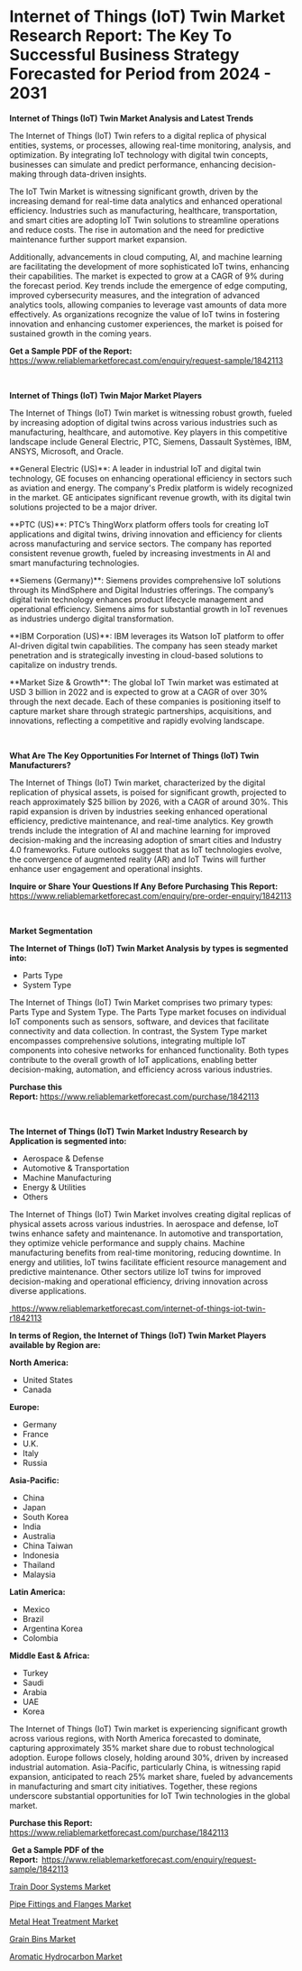 <p><h1>Internet of Things (IoT) Twin Market Research Report: The Key To Successful Business Strategy Forecasted for Period from 2024 - 2031</h1></p><p><strong>Internet of Things (IoT) Twin Market Analysis and Latest Trends</strong></p>
<p><p>The Internet of Things (IoT) Twin refers to a digital replica of physical entities, systems, or processes, allowing real-time monitoring, analysis, and optimization. By integrating IoT technology with digital twin concepts, businesses can simulate and predict performance, enhancing decision-making through data-driven insights.</p><p>The IoT Twin Market is witnessing significant growth, driven by the increasing demand for real-time data analytics and enhanced operational efficiency. Industries such as manufacturing, healthcare, transportation, and smart cities are adopting IoT Twin solutions to streamline operations and reduce costs. The rise in automation and the need for predictive maintenance further support market expansion.</p><p>Additionally, advancements in cloud computing, AI, and machine learning are facilitating the development of more sophisticated IoT twins, enhancing their capabilities. The market is expected to grow at a CAGR of 9% during the forecast period. Key trends include the emergence of edge computing, improved cybersecurity measures, and the integration of advanced analytics tools, allowing companies to leverage vast amounts of data more effectively. As organizations recognize the value of IoT twins in fostering innovation and enhancing customer experiences, the market is poised for sustained growth in the coming years.</p></p>
<p><strong>Get a Sample PDF of the Report:&nbsp;</strong> <a href="https://www.reliablemarketforecast.com/enquiry/request-sample/1842113?utm_campaign=1722&utm_medium=2&utm_source=Github&utm_content=ia&utm_term=16102024&utm_id=internet-of-things-iot-twin">https://www.reliablemarketforecast.com/enquiry/request-sample/1842113</a></p>
<p>&nbsp;</p>
<p><strong>Internet of Things (IoT) Twin Major Market Players</strong></p>
<p><p>The Internet of Things (IoT) Twin market is witnessing robust growth, fueled by increasing adoption of digital twins across various industries such as manufacturing, healthcare, and automotive. Key players in this competitive landscape include General Electric, PTC, Siemens, Dassault Systèmes, IBM, ANSYS, Microsoft, and Oracle.</p><p>**General Electric (US)**: A leader in industrial IoT and digital twin technology, GE focuses on enhancing operational efficiency in sectors such as aviation and energy. The company's Predix platform is widely recognized in the market. GE anticipates significant revenue growth, with its digital twin solutions projected to be a major driver.</p><p>**PTC (US)**: PTC’s ThingWorx platform offers tools for creating IoT applications and digital twins, driving innovation and efficiency for clients across manufacturing and service sectors. The company has reported consistent revenue growth, fueled by increasing investments in AI and smart manufacturing technologies.</p><p>**Siemens (Germany)**: Siemens provides comprehensive IoT solutions through its MindSphere and Digital Industries offerings. The company’s digital twin technology enhances product lifecycle management and operational efficiency. Siemens aims for substantial growth in IoT revenues as industries undergo digital transformation.</p><p>**IBM Corporation (US)**: IBM leverages its Watson IoT platform to offer AI-driven digital twin capabilities. The company has seen steady market penetration and is strategically investing in cloud-based solutions to capitalize on industry trends.</p><p>**Market Size & Growth**: The global IoT Twin market was estimated at USD 3 billion in 2022 and is expected to grow at a CAGR of over 30% through the next decade. Each of these companies is positioning itself to capture market share through strategic partnerships, acquisitions, and innovations, reflecting a competitive and rapidly evolving landscape.</p></p>
<p>&nbsp;</p>
<p><strong>What Are The Key Opportunities For Internet of Things (IoT) Twin Manufacturers?</strong></p>
<p><p>The Internet of Things (IoT) Twin market, characterized by the digital replication of physical assets, is poised for significant growth, projected to reach approximately $25 billion by 2026, with a CAGR of around 30%. This rapid expansion is driven by industries seeking enhanced operational efficiency, predictive maintenance, and real-time analytics. Key growth trends include the integration of AI and machine learning for improved decision-making and the increasing adoption of smart cities and Industry 4.0 frameworks. Future outlooks suggest that as IoT technologies evolve, the convergence of augmented reality (AR) and IoT Twins will further enhance user engagement and operational insights.</p></p>
<p><strong>Inquire or Share Your Questions If Any Before Purchasing This Report:</strong> <a href="https://www.reliablemarketforecast.com/enquiry/pre-order-enquiry/1842113?utm_campaign=1722&utm_medium=2&utm_source=Github&utm_content=ia&utm_term=16102024&utm_id=internet-of-things-iot-twin">https://www.reliablemarketforecast.com/enquiry/pre-order-enquiry/1842113</a></p>
<p>&nbsp;</p>
<p><strong>Market Segmentation</strong></p>
<p><strong>The Internet of Things (IoT) Twin Market Analysis by types is segmented into:</strong></p>
<p><ul><li>Parts Type</li><li>System Type</li></ul></p>
<p><p>The Internet of Things (IoT) Twin Market comprises two primary types: Parts Type and System Type. The Parts Type market focuses on individual IoT components such as sensors, software, and devices that facilitate connectivity and data collection. In contrast, the System Type market encompasses comprehensive solutions, integrating multiple IoT components into cohesive networks for enhanced functionality. Both types contribute to the overall growth of IoT applications, enabling better decision-making, automation, and efficiency across various industries.</p></p>
<p><strong>Purchase this Report:&nbsp;</strong><a href="https://www.reliablemarketforecast.com/purchase/1842113?utm_campaign=1722&utm_medium=2&utm_source=Github&utm_content=ia&utm_term=16102024&utm_id=internet-of-things-iot-twin">https://www.reliablemarketforecast.com/purchase/1842113</a></p>
<p>&nbsp;</p>
<p><strong>The Internet of Things (IoT) Twin Market Industry Research by Application is segmented into:</strong></p>
<p><ul><li>Aerospace & Defense</li><li>Automotive & Transportation</li><li>Machine Manufacturing</li><li>Energy & Utilities</li><li>Others</li></ul></p>
<p><p>The Internet of Things (IoT) Twin Market involves creating digital replicas of physical assets across various industries. In aerospace and defense, IoT twins enhance safety and maintenance. In automotive and transportation, they optimize vehicle performance and supply chains. Machine manufacturing benefits from real-time monitoring, reducing downtime. In energy and utilities, IoT twins facilitate efficient resource management and predictive maintenance. Other sectors utilize IoT twins for improved decision-making and operational efficiency, driving innovation across diverse applications.</p></p>
<p><a href="https://www.reliablemarketforecast.com/internet-of-things-iot-twin-r1842113?utm_campaign=1722&utm_medium=2&utm_source=Github&utm_content=ia&utm_term=16102024&utm_id=internet-of-things-iot-twin">&nbsp;https://www.reliablemarketforecast.com/internet-of-things-iot-twin-r1842113</a></p>
<p><strong>In terms of Region, the Internet of Things (IoT) Twin Market Players available by Region are:</strong></p>
<p>
    <p> <strong> North America: </strong>
        <ul>
            <li>United States</li>
            <li>Canada</li>
        </ul>
        </p> 
    <p> <strong> Europe: </strong>
        <ul>
            <li>Germany</li>
            <li>France</li>
            <li>U.K.</li>
            <li>Italy</li>
            <li>Russia</li>
        </ul>
        </p> 
    <p> <strong> Asia-Pacific: </strong>
        <ul>
            <li>China</li>
            <li>Japan</li>
            <li>South Korea</li>
            <li>India</li>
            <li>Australia</li>
            <li>China Taiwan</li>
            <li>Indonesia</li>
            <li>Thailand</li>
            <li>Malaysia</li>
        </ul>
        </p> 
    <p> <strong> Latin America: </strong>
        <ul>
            <li>Mexico</li>
            <li>Brazil</li>
            <li>Argentina Korea</li>
            <li>Colombia</li>
        </ul>
        </p> 
    <p> <strong> Middle East & Africa: </strong>
        <ul>
            <li>Turkey</li>
            <li>Saudi</li>
            <li>Arabia</li>
            <li>UAE</li>
            <li>Korea</li>
        </ul>
    </p>
    </p>
<p><p>The Internet of Things (IoT) Twin market is experiencing significant growth across various regions, with North America forecasted to dominate, capturing approximately 35% market share due to robust technological adoption. Europe follows closely, holding around 30%, driven by increased industrial automation. Asia-Pacific, particularly China, is witnessing rapid expansion, anticipated to reach 25% market share, fueled by advancements in manufacturing and smart city initiatives. Together, these regions underscore substantial opportunities for IoT Twin technologies in the global market.</p></p>
<p><strong>Purchase this Report: </strong><a href="https://www.reliablemarketforecast.com/purchase/1842113?utm_campaign=1722&utm_medium=2&utm_source=Github&utm_content=ia&utm_term=16102024&utm_id=internet-of-things-iot-twin">https://www.reliablemarketforecast.com/purchase/1842113</a></p>
<p>&nbsp;<strong>Get a Sample PDF of the Report:&nbsp;&nbsp;</strong><a href="https://www.reliablemarketforecast.com/enquiry/request-sample/1842113?utm_campaign=1722&utm_medium=2&utm_source=Github&utm_content=ia&utm_term=16102024&utm_id=internet-of-things-iot-twin">https://www.reliablemarketforecast.com/enquiry/request-sample/1842113</a></p>
<p><strong></strong></p>
<p><p><a href="https://www.linkedin.com/pulse/emerging-trends-train-door-systems-market-detailed-overview-mmajf?utm_campaign=1722&utm_medium=2&utm_source=Github&utm_content=ia&utm_term=16102024&utm_id=internet-of-things-iot-twin">Train Door Systems Market</a></p><p><a href="https://www.linkedin.com/pulse/global-pipe-fittings-flanges-market-opportunities-challenges2024-ljhqc?utm_campaign=1722&utm_medium=2&utm_source=Github&utm_content=ia&utm_term=16102024&utm_id=internet-of-things-iot-twin">Pipe Fittings and Flanges Market</a></p><p><a href="https://www.linkedin.com/pulse/metal-heat-treatment-market-forecast-global-trends-analysis-from-jljec?utm_campaign=1722&utm_medium=2&utm_source=Github&utm_content=ia&utm_term=16102024&utm_id=internet-of-things-iot-twin">Metal Heat Treatment Market</a></p><p><a href="https://www.linkedin.com/pulse/charting-future-comprehensive-analysis-global-grain-bins-market-nwfaf?utm_campaign=1722&utm_medium=2&utm_source=Github&utm_content=ia&utm_term=16102024&utm_id=internet-of-things-iot-twin">Grain Bins Market</a></p><p><a href="https://www.linkedin.com/pulse/aromatic-hydrocarbon-market-strategic-insights-product-evolution-d38ec?utm_campaign=1722&utm_medium=2&utm_source=Github&utm_content=ia&utm_term=16102024&utm_id=internet-of-things-iot-twin">Aromatic Hydrocarbon Market</a></p></p>